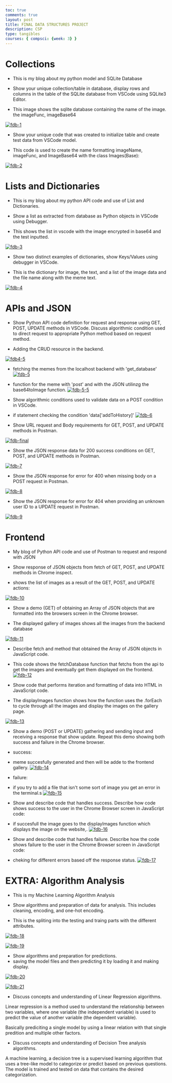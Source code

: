 ```yaml
---
toc: true
comments: true
layout: post
title: FINAL DATA STRUCTURES PROJECT
description: CSP
type: tangibles
courses: { compsci: {week: 3} }
---
```



# Collections 

- This is my blog about my python model and SQLite Database

- Show your unique collection/table in database, display rows and columns in the table of the SQLite database from VSCode using SQLite3 Editor.

- This image shows the sqlite database containing the name of the image. the imageFunc, imageBase64

<a href="https://ibb.co/yYLx7rn"><img src="https://i.ibb.co/NmwGbM6/fdb-1.png" alt="fdb-1" border="0"></a>

-  Show your unique code that was created to initialize table and create test data from VSCode model.

- This code is used to create the name formatting imageName, imageFunc, and ImageBase64 with the class Images(Base):

<a href="https://ibb.co/Z1xvqqK"><img src="https://i.ibb.co/vvkf00m/fdb-2.png" alt="fdb-2" border="0"></a>

# Lists and Dictionaries

- This is my blog about my python API code and use of List and Dictionaries.

- Show a list as extracted from database as Python objects in VSCode using Debugger.

- This shows the list in vscode with the image encrypted in base64 and the test inputted.

<a href="https://ibb.co/T4chSPc"><img src="https://i.ibb.co/v31zGL1/fdb-3.png" alt="fdb-3" border="0"></a>

- Show two distinct examples of dictionaries, show Keys/Values using debugger in VSCode.

- This is the dictionary for image, the text, and a list of the image data and the file name along with the meme text.

<a href="https://imgbb.com/"><img src="https://i.ibb.co/v3yzsmD/fdb-4.png" alt="fdb-4" border="0"></a>

# APIs and JSON

-  Show Python API code definition for request and response using GET, POST, UPDATE methods in VSCode. Discuss algorithmic condition used to direct request to appropriate Python method based on request method.

- Adding the CRUD resource in the backend.

<a href="https://imgbb.com/"><img src="https://i.ibb.co/g9TsKQf/fdb4-5.png" alt="fdb4-5" border="0"></a>

- fetching the memes from the localhost backend with 'get_database'
<a href="https://ibb.co/WK8nDW1"><img src="https://i.ibb.co/bdw1Hgn/fdb-5.png" alt="fdb-5" border="0"></a>

- function for the meme with 'post' and with the JSON utilinzg the base64toImage function.
<a href="https://ibb.co/PWwqPhb"><img src="https://i.ibb.co/my6f2qY/fdb-5-5.png" alt="fdb-5-5" border="0"></a>

-  Show algorithmic conditions used to validate data on a POST condition in VSCode.

- if statement checking the condition 'data['addToHistory]'
<a href="https://ibb.co/v12SDHW"><img src="https://i.ibb.co/G7gqF0D/fdb-6.png" alt="fdb-6" border="0"></a>

-  Show URL request and Body requirements for GET, POST, and UPDATE methods in Postman.

<a href="https://ibb.co/MPS5BYC"><img src="https://i.ibb.co/6DwJX3W/fdb-final.png" alt="fdb-final" border="0"></a>


- Show the JSON response data for 200 success conditions on GET, POST, and UPDATE methods in Postman.
 
<a href="https://imgbb.com/"><img src="https://i.ibb.co/bRtbFS5/fdb-7.png" alt="fdb-7" border="0"></a> 

- Show the JSON response for error for 400 when missing body on a POST request in Postman.

<a href="https://imgbb.com/"><img src="https://i.ibb.co/JtPsYfR/fdb-8.png" alt="fdb-8" border="0"></a>
 
- Show the JSON response for error for 404 when providing an unknown user ID to a UPDATE request in Postman.

<a href="https://imgbb.com/"><img src="https://i.ibb.co/fvHZ4pN/fdb-9.png" alt="fdb-9" border="0"></a>

# Frontend

- My blog of Python API code and use of Postman to request and respond with JSON

-  Show response of JSON objects from fetch of GET, POST, and UPDATE methods in Chrome inspect.

- shows the list of images as a result of the GET, POST, and UPDATE actions:



<a href="https://ibb.co/pQpnhvT"><img src="https://i.ibb.co/r3JvdGh/fdb-10.png" alt="fdb-10" border="0"></a>

- Show a demo (GET) of obtaining an Array of JSON objects that are formatted into the browsers screen in the Chrome browser.

- The displayed gallery of images shows all the images from the backend database

<a href="https://ibb.co/DwSTjp6"><img src="https://i.ibb.co/9yCSdtf/fdb-11.png" alt="fdb-11" border="0"></a>

- Describe fetch and method that obtained the Array of JSON objects in JavaScript code.

- This code shows the fetchDatabase function that fetchs from the api to get the images and eventually get them displayed on the frontend. 
<a href="https://imgbb.com/"><img src="https://i.ibb.co/sHK9cMq/fdb-12.png" alt="fdb-12" border="0"></a>

-  Show code that performs iteration and formatting of data into HTML in JavaScript code.

- The displayImages function shows how the function uses the .forEach to cycle through all the images and display the images on the gallery page.

<a href="https://imgbb.com/"><img src="https://i.ibb.co/zZMgyfY/fdb-13.png" alt="fdb-13" border="0"></a>

- Show a demo (POST or UPDATE) gathering and sending input and receiving a response that show update. Repeat this demo showing both success and failure in the Chrome browser.

- success:

- meme succesfully generated and then will be adde to the frontend gallery.
<a href="https://ibb.co/4KFFNvm"><img src="https://i.ibb.co/XjWWJ02/fdb-14.png" alt="fdb-14" border="0"></a>

- failure:

- if you try to add a file that isn't some sort of image you get an error in the terminal.s
<a href="https://ibb.co/x3QC3jr"><img src="https://i.ibb.co/XVT2VsG/fdb-15.png" alt="fdb-15" border="0"></a>

-  Show and describe code that handles success. Describe how code shows success to the user in the Chrome Browser screen in JavaScript code:

- if succesfull the image goes to the displayImages function which displays the image on the website,.
<a href="https://imgbb.com/"><img src="https://i.ibb.co/9Vyp5Dr/fdb-16.png" alt="fdb-16" border="0"></a>

- Show and describe code that handles failure. Describe how the code shows failure to the user in the Chrome Browser screen in JavaScript code:

- cheking for different errors based off the response status.
<a href="https://imgbb.com/"><img src="https://i.ibb.co/8rGFnYx/fdb-17.png" alt="fdb-17" border="0"></a>

# EXTRA: Algorithm Analysis

- This is my Machine Learning Algorithm Analysis

-  Show algorithms and preparation of data for analysis. This includes cleaning, encoding, and one-hot encoding.

- This is the spliting into the testing and traing parts with the different attributes.

<a href="https://ibb.co/sH4XZCg"><img src="https://i.ibb.co/tX619zH/fdb-18.png" alt="fdb-18" border="0"></a>

<a href="https://ibb.co/MMfYNJy"><img src="https://i.ibb.co/kQJRcPV/fdb-19.png" alt="fdb-19" border="0"></a>

-  Show algorithms and preparation for predictions.
- saving the model files and then predicting it by loading it and making display.

<a href="https://imgbb.com/"><img src="https://i.ibb.co/fnNLpPy/fdb-20.png" alt="fdb-20" border="0"></a>

<a href="https://imgbb.com/"><img src="https://i.ibb.co/HFgfJM7/fdb-21.png" alt="fdb-21" border="0"></a>

-  Discuss concepts and understanding of Linear Regression algorithms.

Linear regression is a method used to understand the relationship between two variables, where one variable (the independent variable) is used to predict the value of another variable (the dependent variable).

Basically prediciting a single model by using a linear relation with that single predition and multiple other factors.

-  Discuss concepts and understanding of Decision Tree analysis algorithms.

A machine learning, a decision tree is a supervised learning algorithm that uses a tree-like model to categorize or predict based on previous questions. The model is trained and tested on data that contains the desired categorization.








